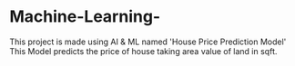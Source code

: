 # Machine-Learning-
This project is made using AI & ML named 'House Price Prediction Model'
This Model predicts the price of house taking area value of land in sqft.
